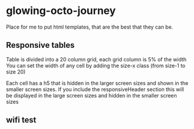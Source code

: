 # glowing-octo-journey
Place for me to put html templates, that are the best that they can be.


## Responsive tables

Table is divided into a 20 column grid, each grid column is 5% of the width
You can set the width of any cell by adding the size-x class (from size-1 to size 20)

Each cell has a h5 that is hidden in the larger screen sizes and shown in the smaller screen sizes.
If you include the responsiveHeader section this 
will be displayed in the large screen sizes and hidden in the smaller screen sizes


## wifi test 

